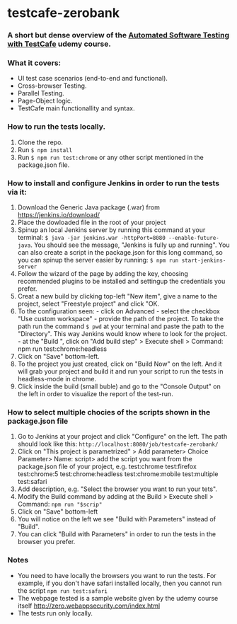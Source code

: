 # testcafe-zerobank
### A short but dense overview of the [Automated Software Testing with TestCafe](https://www.udemy.com/course/automated-testing-with-testcafe/) udemy course.
### What it covers:
* UI test case scenarios (end-to-end and functional).
* Cross-browser Testing.
* Parallel Testing.
* Page-Object logic.
* TestCafe main functionallity and syntax.
### How to run the tests locally.
1. Clone the repo.
2. Run `$ npm install`
3. Run `$ npm run test:chrome` or any other script mentioned in the package.json file.
### How to install and configure Jenkins in order to run the tests via it:
1. Download the Generic Java package (.war) from https://jenkins.io/download/ 
2. Place the dowloaded file in the root of your project
3. Spinup an local Jenkins server by running this command at your terminal: `$ java -jar jenkins.war -httpPort=8080 --enable-future-java`. You should see the message, "Jenkins is fully up and running". You can also create a script in the package.json for this long command, so you can spinup the server easier by running: `$ npm run start-jenkins-server`
4. Follow the wizard of the page by adding the key, choosing recommended plugins to be installed and settingup the credentials you prefer.
5. Creat a new build by clicking top-left "New item", give a name to the project, select "Freestyle project" and click "OK.
6. To the configuration seen:
		- click on Advanced
		- select the checkbox "Use custom workspace"
		- provide the path of the project. To take the path run the command `$ pwd` at your terminal and paste the path to the "Directory". This way Jenkins would know where to look for the project.
		- at the "Build ", click on "Add build step" > Execute shell > Command: npm run test:chrome:headless
7. Click on "Save" bottom-left.
8. To the project you just created, click on "Build Now" on the left. And it will grab your project and build it and run your script to run the tests in headless-mode in chrome.
9. Click inside the build (small buble) and go to the "Console Output" on the left in order to visualize the report of the test-run.
### How to select multiple chocies of the scripts shown in the package.json file
1. Go to Jenkins at your project and click "Configure" on the left. The path should look like this: `http://localhost:8080/job/testcafe-zerobank/`
2. Click on "This project is parametrized" > Add parameter> Choice Parameter> Name: script> add the script you want from the package.json file of your project, e.g. test:chrome
		test:firefox 
		test:chrome:5
		test:chrome:headless
		test:chrome:mobile
		test:multiple
		test:safari
3. Add description, e.g. "Select the browser you want to run your tets".
4. Modify the Build command by adding at the Build > Execute shell > Command: `npm run "$scrip"`
5. Click on "Save" bottom-left
6. You will notice on the left we see "Build with Parameters" instead of "Build".
7. You can  click "Build with Parameters" in order to run the tests in the browser you prefer.
### Notes
* You need to have locally the browsers you want to run the tests. For example, if you don't have safari installed locally, then you cannot run the script `npm run test:safari`
* The webpage tested is a sample website given by the udemy course itself http://zero.webappsecurity.com/index.html
* The tests run only locally.
